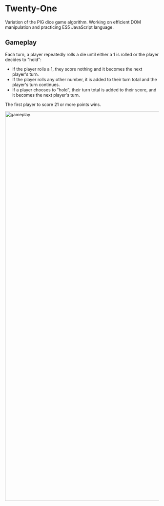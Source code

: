 # Twenty-One
Variation of the PIG dice game algorithm. Working on efficient DOM manipulation and practicing ES5 JavaScript language.

## Gameplay
Each turn, a player repeatedly rolls a die until either a 1 is rolled or the player decides to "hold":

* If the player rolls a 1, they score nothing and it becomes the next player's turn.
* If the player rolls any other number, it is added to their turn total and the player's turn continues.
* If a player chooses to "hold", their turn total is added to their score, and it becomes the next player's turn.

The first player to score 21 or more points wins.

<img width="1276" alt="gameplay" src="https://user-images.githubusercontent.com/34731628/52539024-922f1d80-2d47-11e9-953c-29b554b5f2ba.png">
